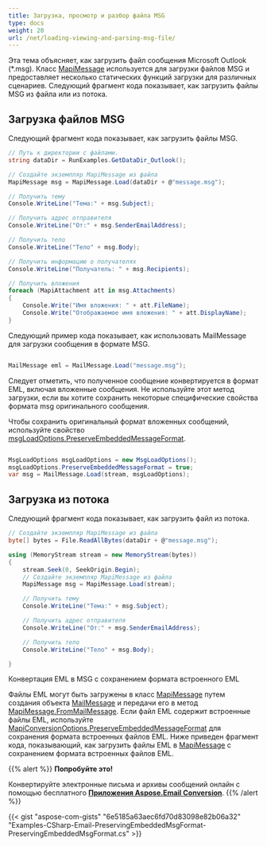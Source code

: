 ```yaml
---
title: Загрузка, просмотр и разбор файла MSG
type: docs
weight: 20
url: /net/loading-viewing-and-parsing-msg-file/
---
```



Эта тема объясняет, как загрузить файл сообщения Microsoft Outlook (*.msg). Класс [MapiMessage](https://reference.aspose.com/email/net/aspose.email.mapi/mapimessage/) используется для загрузки файлов MSG и предоставляет несколько статических функций загрузки для различных сценариев. Следующий фрагмент кода показывает, как загрузить файлы MSG из файла или из потока.

## **Загрузка файлов MSG**

Следующий фрагмент кода показывает, как загрузить файлы MSG.

```cs
// Путь к директории с файлами.
string dataDir = RunExamples.GetDataDir_Outlook();

// Создайте экземпляр MapiMessage из файла
MapiMessage msg = MapiMessage.Load(dataDir + @"message.msg");

// Получить тему
Console.WriteLine("Тема:" + msg.Subject);

// Получить адрес отправителя
Console.WriteLine("От:" + msg.SenderEmailAddress);

// Получить тело
Console.WriteLine("Тело" + msg.Body);

// Получить информацию о получателях
Console.WriteLine("Получатель: " + msg.Recipients);

// Получить вложения
foreach (MapiAttachment att in msg.Attachments)
{
    Console.Write("Имя вложения: " + att.FileName);
    Console.Write("Отображаемое имя вложения: " + att.DisplayName);
}
```

Следующий пример кода показывает, как использовать MailMessage для загрузки сообщения в формате MSG.

```csharp

MailMessage eml = MailMessage.Load("message.msg");

```

Следует отметить, что полученное сообщение конвертируется в формат EML, включая вложенные сообщения. Не используйте этот метод загрузки, если вы хотите сохранить некоторые специфические свойства формата msg оригинального сообщения.

Чтобы сохранить оригинальный формат вложенных сообщений, используйте свойство [msgLoadOptions.PreserveEmbeddedMessageFormat](https://reference.aspose.com/email/net/aspose.email/loadoptions/preserveembeddedmessageformat/).

```csharp

MsgLoadOptions msgLoadOptions = new MsgLoadOptions();
msgLoadOptions.PreserveEmbeddedMessageFormat = true;
var msg = MailMessage.Load(stream, msgLoadOptions);

```

## **Загрузка из потока**

Следующий фрагмент кода показывает, как загрузить файл из потока.

```cs
// Создайте экземпляр MapiMessage из файла
byte[] bytes = File.ReadAllBytes(dataDir + @"message.msg");

using (MemoryStream stream = new MemoryStream(bytes))
{
    stream.Seek(0, SeekOrigin.Begin);
    // Создайте экземпляр MapiMessage из файла
    MapiMessage msg = MapiMessage.Load(stream);

    // Получить тему
    Console.WriteLine("Тема:" + msg.Subject);

    // Получить адрес отправителя
    Console.WriteLine("От:" + msg.SenderEmailAddress);

    // Получить тело
    Console.WriteLine("Тело" + msg.Body);

}
```

Конвертация EML в MSG с сохранением формата встроенного EML

Файлы EML могут быть загружены в класс [MapiMessage](https://reference.aspose.com/email/net/aspose.email.mapi/mapimessage/) путем создания объекта [MailMessage](https://reference.aspose.com/email/net/aspose.email/mailmessage/) и передачи его в метод [MapiMessage.FromMailMessage](https://reference.aspose.com/email/net/aspose.email.mapi/mapimessage/frommailmessage/#frommailmessage/). Если файл EML содержит встроенные файлы EML, используйте [MapiConversionOptions.PreserveEmbeddedMessageFormat](https://reference.aspose.com/email/net/aspose.email.mapi/mapiconversionoptions/preserveembeddedmessageformat/) для сохранения формата встроенных файлов EML. Ниже приведен фрагмент кода, показывающий, как загрузить файлы EML в [MapiMessage](https://reference.aspose.com/email/net/aspose.email.mapi/mapimessage/) с сохранением формата встроенных файлов EML.

{{% alert %}}
**Попробуйте это!**

Конвертируйте электронные письма и архивы сообщений онлайн с помощью бесплатного [**Приложения Aspose.Email Conversion**](https://products.aspose.app/email/Conversion).
{{% /alert %}}

{{< gist "aspose-com-gists" "6e5185a63aec6fd70d83098e82b06a32" "Examples-CSharp-Email-PreservingEmbeddedMsgFormat-PreservingEmbeddedMsgFormat.cs" >}}